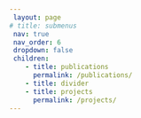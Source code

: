 ```yaml
---
 layout: page
# title: submenus
 nav: true
 nav_order: 6
 dropdown: false
 children:
    - title: publications
      permalink: /publications/
    - title: divider
    - title: projects
      permalink: /projects/
---
```

